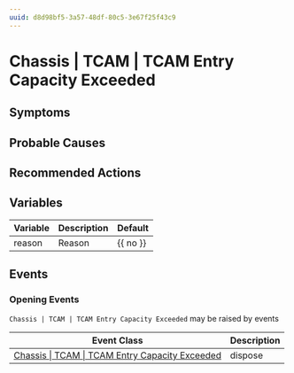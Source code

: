 ```yaml
---
uuid: d8d98bf5-3a57-48df-80c5-3e67f25f43c9
---
```

# Chassis | TCAM | TCAM Entry Capacity Exceeded

## Symptoms

## Probable Causes

## Recommended Actions

## Variables

Variable | Description | Default
--- | --- | ---
reason | Reason | {{ no }}

## Events

### Opening Events
`Chassis | TCAM | TCAM Entry Capacity Exceeded` may be raised by events

Event Class | Description
--- | ---
[Chassis \| TCAM \| TCAM Entry Capacity Exceeded](../../../event-classes/chassis/tcam/tcam-entry-capacity-exceeded.md) | dispose
